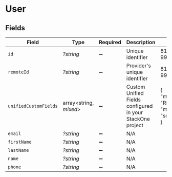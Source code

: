 # User


## Fields

| Field                                                                                        | Type                                                                                         | Required                                                                                     | Description                                                                                  | Example                                                                                      |
| -------------------------------------------------------------------------------------------- | -------------------------------------------------------------------------------------------- | -------------------------------------------------------------------------------------------- | -------------------------------------------------------------------------------------------- | -------------------------------------------------------------------------------------------- |
| `id`                                                                                         | *?string*                                                                                    | :heavy_minus_sign:                                                                           | Unique identifier                                                                            | 8187e5da-dc77-475e-9949-af0f1fa4e4e3                                                         |
| `remoteId`                                                                                   | *?string*                                                                                    | :heavy_minus_sign:                                                                           | Provider's unique identifier                                                                 | 8187e5da-dc77-475e-9949-af0f1fa4e4e3                                                         |
| `unifiedCustomFields`                                                                        | array<string, *mixed*>                                                                       | :heavy_minus_sign:                                                                           | Custom Unified Fields configured in your StackOne project                                    | {<br/>"my_project_custom_field_1": "REF-1236",<br/>"my_project_custom_field_2": "some other value"<br/>} |
| `email`                                                                                      | *?string*                                                                                    | :heavy_minus_sign:                                                                           | N/A                                                                                          |                                                                                              |
| `firstName`                                                                                  | *?string*                                                                                    | :heavy_minus_sign:                                                                           | N/A                                                                                          |                                                                                              |
| `lastName`                                                                                   | *?string*                                                                                    | :heavy_minus_sign:                                                                           | N/A                                                                                          |                                                                                              |
| `name`                                                                                       | *?string*                                                                                    | :heavy_minus_sign:                                                                           | N/A                                                                                          |                                                                                              |
| `phone`                                                                                      | *?string*                                                                                    | :heavy_minus_sign:                                                                           | N/A                                                                                          |                                                                                              |
